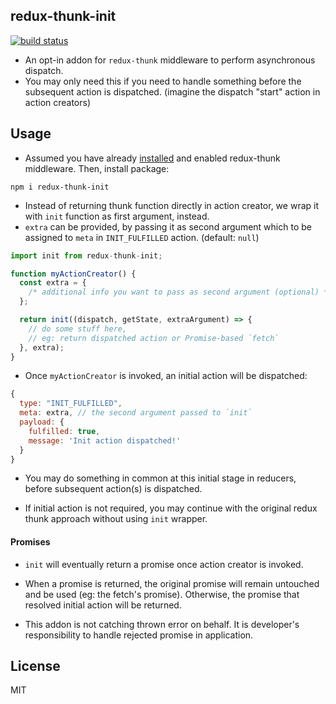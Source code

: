 ## redux-thunk-init

[![build status](https://img.shields.io/travis/borisding/redux-thunk-init/master.svg?style=flat-square)](https://travis-ci.org/borisding/redux-thunk-init)

- An opt-in addon for `redux-thunk` middleware to perform asynchronous dispatch.
- You may only need this if you need to handle something before the subsequent action is dispatched. (imagine the dispatch "start" action in action creators)


## Usage

- Assumed you have already [installed](https://github.com/reduxjs/redux-thunk#installation) and enabled redux-thunk middleware. Then, install package:

```
npm i redux-thunk-init
```

- Instead of returning thunk function directly in action creator, we wrap it with `init` function as first argument, instead.
- `extra` can be provided, by passing it as second argument which to be assigned to `meta` in `INIT_FULFILLED` action. (default: `null`)

```js
import init from redux-thunk-init;

function myActionCreator() {
  const extra = {
    /* additional info you want to pass as second argument (optional) */
  };

  return init((dispatch, getState, extraArgument) => {
    // do some stuff here,
    // eg: return dispatched action or Promise-based `fetch`
  }, extra);
}
```

- Once `myActionCreator` is invoked, an initial action will be dispatched:

```js
{
  type: "INIT_FULFILLED",
  meta: extra, // the second argument passed to `init`
  payload: {
    fulfilled: true,
    message: 'Init action dispatched!'
  }
}
```

- You may do something in common at this initial stage in reducers, before subsequent action(s) is dispatched.

- If initial action is not required, you may continue with the original redux thunk approach without using `init` wrapper.

#### Promises

- `init` will eventually return a promise once action creator is invoked.

- When a promise is returned, the original promise will remain untouched and be used (eg: the fetch's promise). Otherwise, the promise that resolved initial action will be returned.

- This addon is not catching thrown error on behalf. It is developer's responsibility to handle rejected promise in application.

## License

MIT
